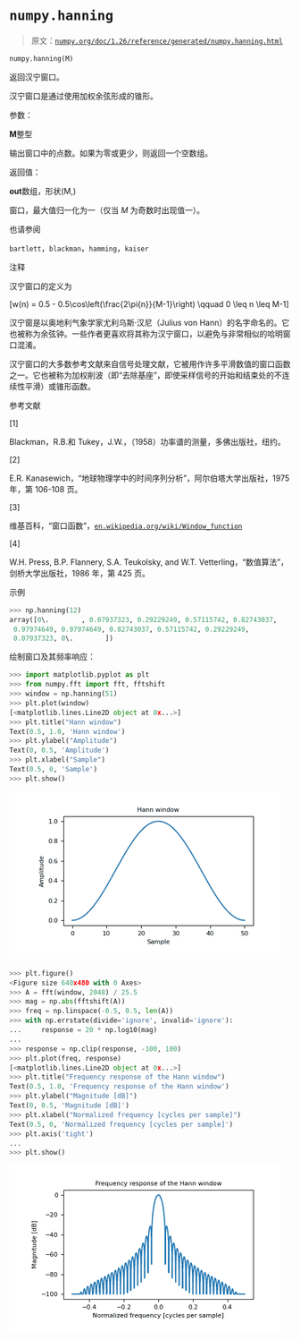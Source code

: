 # `numpy.hanning`

> 原文：[`numpy.org/doc/1.26/reference/generated/numpy.hanning.html`](https://numpy.org/doc/1.26/reference/generated/numpy.hanning.html)

```py
numpy.hanning(M)
```

返回汉宁窗口。

汉宁窗口是通过使用加权余弦形成的锥形。

参数：

**M**整型

输出窗口中的点数。如果为零或更少，则返回一个空数组。

返回值：

**out**数组，形状(M,)

窗口，最大值归一化为一（仅当 *M* 为奇数时出现值一）。

也请参阅

`bartlett`，`blackman`，`hamming`，`kaiser`

注释

汉宁窗口的定义为

\[w(n) = 0.5 - 0.5\cos\left(\frac{2\pi{n}}{M-1}\right) \qquad 0 \leq n \leq M-1\]

汉宁窗是以奥地利气象学家尤利乌斯·汉尼（Julius von Hann）的名字命名的。它也被称为余弦钟。一些作者更喜欢将其称为汉宁窗口，以避免与非常相似的哈明窗口混淆。

汉宁窗口的大多数参考文献来自信号处理文献，它被用作许多平滑数值的窗口函数之一。它也被称为加权削波（即“去除基座”，即使采样信号的开始和结束处的不连续性平滑）或锥形函数。

参考文献

[1]

Blackman，R.B.和 Tukey，J.W.，（1958）功率谱的测量，多佛出版社，纽约。

[2]

E.R. Kanasewich，“地球物理学中的时间序列分析”，阿尔伯塔大学出版社，1975 年，第 106-108 页。

[3]

维基百科，“窗口函数”，[`en.wikipedia.org/wiki/Window_function`](https://en.wikipedia.org/wiki/Window_function)

[4]

W.H. Press, B.P. Flannery, S.A. Teukolsky, and W.T. Vetterling，“数值算法”，剑桥大学出版社，1986 年，第 425 页。

示例

```py
>>> np.hanning(12)
array([0\.        , 0.07937323, 0.29229249, 0.57115742, 0.82743037,
 0.97974649, 0.97974649, 0.82743037, 0.57115742, 0.29229249,
 0.07937323, 0\.        ]) 
```

绘制窗口及其频率响应：

```py
>>> import matplotlib.pyplot as plt
>>> from numpy.fft import fft, fftshift
>>> window = np.hanning(51)
>>> plt.plot(window)
[<matplotlib.lines.Line2D object at 0x...>]
>>> plt.title("Hann window")
Text(0.5, 1.0, 'Hann window')
>>> plt.ylabel("Amplitude")
Text(0, 0.5, 'Amplitude')
>>> plt.xlabel("Sample")
Text(0.5, 0, 'Sample')
>>> plt.show() 
```

![../../_images/numpy-hanning-1_00_00.png](img/6ceaeca6eab223398c9bdf55e427c607.png)

```py
>>> plt.figure()
<Figure size 640x480 with 0 Axes>
>>> A = fft(window, 2048) / 25.5
>>> mag = np.abs(fftshift(A))
>>> freq = np.linspace(-0.5, 0.5, len(A))
>>> with np.errstate(divide='ignore', invalid='ignore'):
...     response = 20 * np.log10(mag)
...
>>> response = np.clip(response, -100, 100)
>>> plt.plot(freq, response)
[<matplotlib.lines.Line2D object at 0x...>]
>>> plt.title("Frequency response of the Hann window")
Text(0.5, 1.0, 'Frequency response of the Hann window')
>>> plt.ylabel("Magnitude [dB]")
Text(0, 0.5, 'Magnitude [dB]')
>>> plt.xlabel("Normalized frequency [cycles per sample]")
Text(0.5, 0, 'Normalized frequency [cycles per sample]')
>>> plt.axis('tight')
...
>>> plt.show() 
```

![../../_images/numpy-hanning-1_01_00.png](img/bde73d8a82a27608b039dd842980465a.png)
